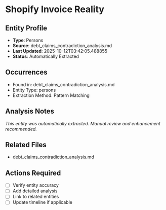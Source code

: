 # Shopify Invoice Reality

## Entity Profile
- **Type**: Persons
- **Source**: debt_claims_contradiction_analysis.md
- **Last Updated**: 2025-10-12T03:42:05.488855
- **Status**: Automatically Extracted

## Occurrences
- Found in: debt_claims_contradiction_analysis.md
- Entity Type: persons
- Extraction Method: Pattern Matching

## Analysis Notes
*This entity was automatically extracted. Manual review and enhancement recommended.*

## Related Files
- debt_claims_contradiction_analysis.md

## Actions Required
- [ ] Verify entity accuracy
- [ ] Add detailed analysis
- [ ] Link to related entities
- [ ] Update timeline if applicable
